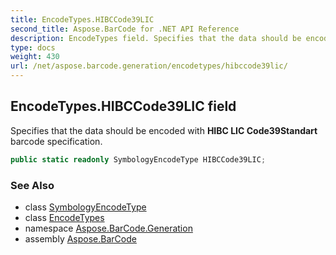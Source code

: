 ```yaml
---
title: EncodeTypes.HIBCCode39LIC
second_title: Aspose.BarCode for .NET API Reference
description: EncodeTypes field. Specifies that the data should be encoded with HIBC LIC Code39Standart barcode specification
type: docs
weight: 430
url: /net/aspose.barcode.generation/encodetypes/hibccode39lic/
---
```

## EncodeTypes.HIBCCode39LIC field

Specifies that the data should be encoded with **HIBC LIC Code39Standart** barcode specification.

```csharp
public static readonly SymbologyEncodeType HIBCCode39LIC;
```

### See Also

* class [SymbologyEncodeType](../../symbologyencodetype/)
* class [EncodeTypes](../)
* namespace [Aspose.BarCode.Generation](../../encodetypes/)
* assembly [Aspose.BarCode](../../../)


